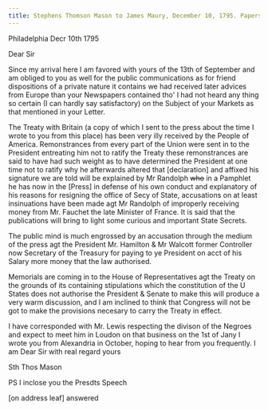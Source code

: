 ```yaml
---
title: Stephens Thomson Mason to James Maury, December 10, 1795. Papers of James Maury, 1769-1917, Accession #3888, Box 2, Special Collections, University of Virginia Library, Charlottesville, Va.
---
```


Philadelphia Decr 10th 1795

Dear Sir

Since my arrival here I am favored with yours of the 13th of September and am obliged to you as well for the public communications as for friend dispositions of a private nature it contains we had received later advices from Europe than your Newspapers contained tho' I had not heard any thing so certain (I can hardly say satisfactory) on the Subject of your Markets as that mentioned in your Letter.

The Treaty with Britain (a copy of which I sent to the press about the time I wrote to you from this place) has been very illy received by the People of America. Remonstrances from every  part of the Union were sent in to the President entreating him not to ratify the Treaty these remonstrances are said to have had such weight as to have determined the President at one time not to ratify why he afterwards altered that [declaration] and affixed his signature we are told will be explained by Mr Randolph ~~who~~ in a Pamphlet he has now in the [Press] in defense of his own conduct and explanatory of his reasons for resigning the office of Secy of State, accusations on at least insinuations have been made agt Mr Randolph of improperly receiving money from Mr. Fauchet the late Minister of France. It is said that the publications will bring to light some curious and important State Secrets.

The public mind is much engrossed by an accusation through the medium of the press agt the President Mr. Hamilton & Mr Walcott former Controller now Secretary of the Treasury for paying to ye President on acct of his Salary more money that the law authorised. 

Memorials are coming in to the House of Representatives agt the Treaty on the grounds of its containing stipulations which the constitution of the U States does not authorise the President & Senate to make this will produce a very warm discussion, and I am inclined to think that Congress will not be got to make the provisions necesary to carry the Treaty in effect.

I have corresponded with Mr. Lewis respecting the divison of the Negroes and expect to meet him in Loudon on that  business on the 1st of Jany I wrote you from Alexandria in October, hoping to hear from you frequently. I am Dear Sir with real regard yours

Sth Thos Mason

PS I inclose you the Presdts Speech

[on address leaf] answered